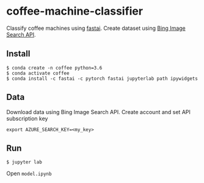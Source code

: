 # coffee-machine-classifier

Classify coffee machines using [fastai](https://github.com/fastai/fastai). Create dataset using [Bing Image Search API](https://docs.microsoft.com/en-us/bing/search-apis/bing-web-search/create-bing-search-service-resource).

## Install

```shell
$ conda create -n coffee python=3.6
$ conda activate coffee
$ conda install -c fastai -c pytorch fastai jupyterlab path ipywidgets
```

## Data

Download data using Bing Image Search API. Create account and set API subscription key

```shell
export AZURE_SEARCH_KEY=<my_key>
```

## Run

```shell
$ jupyter lab
```

Open `model.ipynb`

